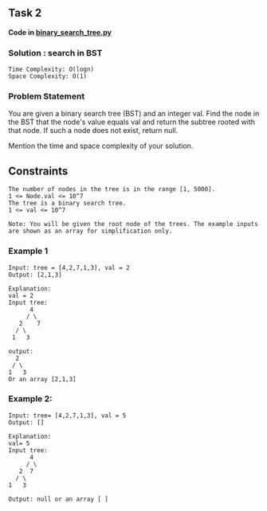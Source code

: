 ## Task 2
**Code in [binary_search_tree.py](binary_search_tree.py)**

### Solution : search in BST

````
Time Complexity: O(logn)
Space Complexity: O(1) 
````

### Problem Statement
You are given a binary search tree (BST) and an integer val. Find the node in the BST that the node's value equals val and return the subtree rooted with that node. If such a node does not exist, return null.

Mention the time and space complexity of your solution.
## Constraints
```
The number of nodes in the tree is in the range [1, 5000].
1 <= Node.val <= 10^7
The tree is a binary search tree.
1 <= val <= 10^7
```
```
Note: You will be given the root node of the trees. The example inputs are shown as an array for simplification only.
```
### Example 1
```
Input: tree = [4,2,7,1,3], val = 2 
Output: [2,1,3]

Explanation:
val = 2
Input tree:
      4
     / \
   2    7
  / \
 1   3

output:
  2
 / \
1   3
Or an array [2,1,3]
```
### Example 2:
```
Input: tree= [4,2,7,1,3], val = 5
Output: []

Explanation:
val= 5
Input tree:
      4
     / \
   2  7
  / \
1   3

Output: null or an array [ ]
```